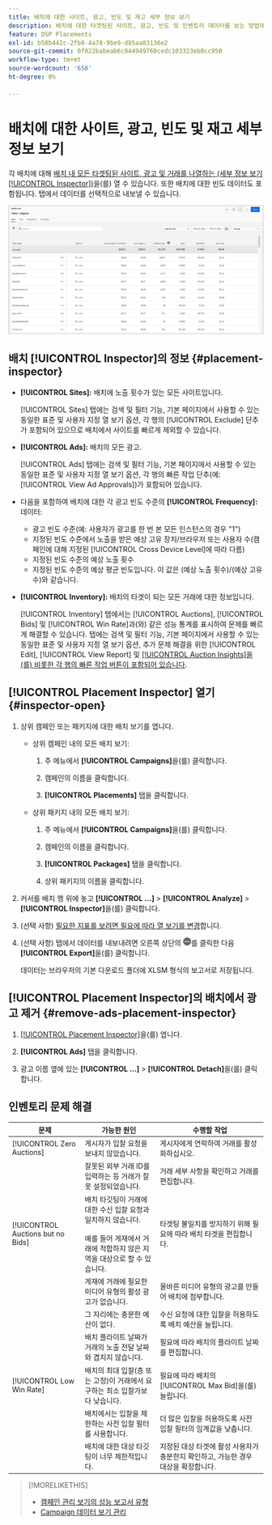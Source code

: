 ```yaml
---
title: 배치에 대한 사이트, 광고, 빈도 및 재고 세부 정보 보기
description: 배치에 대한 타겟팅된 사이트, 광고, 빈도 및 인벤토리 데이터를 보는 방법에 대해 알아봅니다.
feature: DSP Placements
exl-id: b58b442c-2fb8-4a78-9be9-d85aa83136e2
source-git-commit: 0f022babeab6c044949760cedc103323eb0cc950
workflow-type: tm+mt
source-wordcount: '658'
ht-degree: 0%

---
```


# 배치에 대한 사이트, 광고, 빈도 및 재고 세부 정보 보기

각 배치에 대해 [배치 내 모든 타겟팅된 사이트, 광고 및 거래를 나열하는 (세부 정보 보기 [!UICONTROL Inspector])](placement-details-view.md)을(를) 열 수 있습니다. 또한 배치에 대한 빈도 데이터도 포함됩니다. 탭에서 데이터를 선택적으로 내보낼 수 있습니다.

![배치 검사자](/help/dsp/assets/placement-inspector.png)

## 배치 [!UICONTROL Inspector]의 정보 {#placement-inspector}

* **[!UICONTROL Sites]:** 배치에 노출 횟수가 있는 모든 사이트입니다.

  [!UICONTROL Sites] 탭에는 검색 및 필터 기능, 기본 페이지에서 사용할 수 있는 동일한 표준 및 사용자 지정 열 보기 옵션, 각 행의 [!UICONTROL Exclude] 단추가 포함되어 있으므로 배치에서 사이트를 빠르게 제외할 수 있습니다.

* **[!UICONTROL Ads]:** 배치의 모든 광고.

  [!UICONTROL Ads] 탭에는 검색 및 필터 기능, 기본 페이지에서 사용할 수 있는 동일한 표준 및 사용자 지정 열 보기 옵션, 각 행의 빠른 작업 단추(예: [!UICONTROL View Ad Approvals])가 포함되어 있습니다.

* 다음을 포함하여 배치에 대한 각 광고 빈도 수준의 **[!UICONTROL Frequency]:** 데이터:
   * 광고 빈도 수준(예: 사용자가 광고를 한 번 본 모든 인스턴스의 경우 &quot;1&quot;)
   * 지정된 빈도 수준에서 노출을 받은 예상 고유 장치/브라우저 또는 사용자 수(캠페인에 대해 지정된 [!UICONTROL Cross Device Level]에 따라 다름)
   * 지정된 빈도 수준의 예상 노출 횟수
   * 지정된 빈도 수준의 예상 평균 빈도입니다. 이 값은 (예상 노출 횟수)/(예상 고유 수)와 같습니다.

* **[!UICONTROL Inventory]:** 배치의 타겟이 되는 모든 거래에 대한 정보입니다.

  [!UICONTROL Inventory] 탭에서는 [!UICONTROL Auctions], [!UICONTROL Bids] 및 [!UICONTROL Win Rate]과(와) 같은 성능 통계를 표시하여 문제를 빠르게 해결할 수 있습니다. 탭에는 검색 및 필터 기능, 기본 페이지에서 사용할 수 있는 동일한 표준 및 사용자 지정 열 보기 옵션, 추가 문제 해결을 위한 [!UICONTROL Edit], [!UICONTROL View Report] 및 [[!UICONTROL Auction Insights]을(를) 비롯한 각 행의 빠른 작업 버튼이 포함되어 있습니다](/help/dsp/inventory/private-deal-auction-insights.md).

## [!UICONTROL Placement Inspector] 열기 {#inspector-open}

1. 상위 캠페인 또는 패키지에 대한 배치 보기를 엽니다.

   * 상위 캠페인 내의 모든 배치 보기:

      1. 주 메뉴에서 **[!UICONTROL Campaigns]**&#x200B;을(를) 클릭합니다.

      1. 캠페인의 이름을 클릭합니다.

      1. **[!UICONTROL Placements]** 탭을 클릭합니다.

   * 상위 패키지 내의 모든 배치 보기:

      1. 주 메뉴에서 **[!UICONTROL Campaigns]**&#x200B;을(를) 클릭합니다.

      1. 캠페인의 이름을 클릭합니다.

      1. **[!UICONTROL Packages]** 탭을 클릭합니다.

      1. 상위 패키지의 이름을 클릭합니다.

1. 커서를 배치 행 위에 놓고 **[!UICONTROL ...]** > **[!UICONTROL Analyze]** > **[!UICONTROL Inspector]**&#x200B;을(를) 클릭합니다.

1. (선택 사항) [필요한 지표를 보려면 필요에 따라 열 보기를 변경](campaign-data-views-manage.md#column-view-change)합니다.

1. (선택 사항) 탭에서 데이터를 내보내려면 오른쪽 상단의 ![자세히](/help/search-social-commerce/assets/more.png "자세히")를 클릭한 다음 **[!UICONTROL Export]**&#x200B;을(를) 클릭합니다.

   데이터는 브라우저의 기본 다운로드 폴더에 XLSM 형식의 보고서로 저장됩니다.

## [!UICONTROL Placement Inspector]의 배치에서 광고 제거 {#remove-ads-placement-inspector}

1. [[!UICONTROL Placement Inspector]](#inspector-open)을(를) 엽니다.

1. **[!UICONTROL Ads]** 탭을 클릭합니다.

1. 광고 이름 옆에 있는 **[!UICONTROL ...]** > **[!UICONTROL Detach]**&#x200B;을(를) 클릭합니다.

## 인벤토리 문제 해결

| 문제 | 가능한 원인 | 수행할 작업 |
| -----------| ---------- | ---------- |
| [!UICONTROL Zero Auctions] | 게시자가 입찰 요청을 보내지 않았습니다. | 게시자에게 연락하여 거래를 활성화하십시오. |
| | 잘못된 외부 거래 ID를 입력하는 등 거래가 잘못 설정되었습니다. | 거래 세부 사항을 확인하고 거래를 편집합니다. |
| [!UICONTROL Auctions but no Bids] | 배치 타깃팅이 거래에 대한 수신 입찰 요청과 일치하지 않습니다. <br><br> 예를 들어 게재에서 거래에 적합하지 않은 지역을 대상으로 할 수 있습니다. | 타겟팅 불일치를 방지하기 위해 필요에 따라 배치 타겟을 편집합니다. |
| | 게재에 거래에 필요한 미디어 유형의 활성 광고가 없습니다. | 올바른 미디어 유형의 광고를 만들어 배치에 첨부합니다. |
| | 그 자리에는 충분한 예산이 없다. | 수신 요청에 대한 입찰을 허용하도록 배치 예산을 늘립니다. |
| | 배치 플라이트 날짜가 거래의 노출 전달 날짜와 겹치지 않습니다. | 필요에 따라 배치의 플라이트 날짜를 편집합니다. |
| [!UICONTROL Low Win Rate] | 배치의 최대 입찰(층 또는 고정)이 거래에서 요구하는 최소 입찰가보다 낮습니다. | 필요에 따라 배치의 [!UICONTROL Max Bid]을(를) 늘립니다. |
| | 배치에서는 입찰을 제한하는 사전 입찰 필터를 사용합니다. | 더 많은 입찰을 허용하도록 사전 입찰 필터의 임계값을 낮춥니다. |
| | 배치에 대한 대상 타깃팅이 너무 제한적입니다. | 지정된 대상 타겟에 활성 사용자가 충분한지 확인하고, 가능한 경우 대상을 확장합니다. |

>[!MORELIKETHIS]
>
>* [캠페인 관리 보기의 성능 보고서 유형](campaign-reports-about.md)
>* [Campaign 데이터 보기 관리](campaign-data-views-manage.md)
